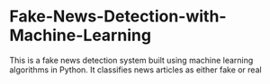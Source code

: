 # Fake-News-Detection-with-Machine-Learning
This is a fake news detection system built using machine learning algorithms in Python. It classifies news articles as either fake or real
